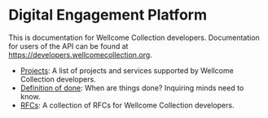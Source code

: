 # Digital Engagement Platform

This is documentation for Wellcome Collection developers. Documentation for users of the API can be found at https://developers.wellcomecollection.org.


* [Projects](projects/README.md): A list of projects and services supported by Wellcome Collection developers.
* [Definition of done](definition-of-done.md): When are things done? Inquiring minds need to know.
* [RFCs](rfcs): A collection of RFCs for Wellcome Collection developers.

